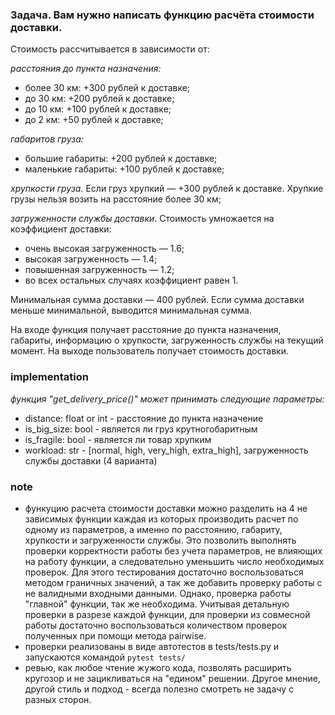 ### Задача. Вам нужно написать функцию расчёта стоимости доставки.

Стоимость рассчитывается в зависимости от:

*расстояния до пункта назначения:*

- более 30 км: +300 рублей к доставке;
- до 30 км: +200 рублей к доставке;
- до 10 км: +100 рублей к доставке;
- до 2 км: +50 рублей к доставке;

*габаритов груза:*

- большие габариты: +200 рублей к доставке;
- маленькие габариты: +100 рублей к доставке;

*хрупкости груза.* Если груз хрупкий — +300 рублей к доставке. Хрупкие грузы нельзя возить на расстояние более 30 км;

*загруженности службы доставки*. Стоимость умножается на коэффициент доставки:

- очень высокая загруженность — 1.6;
- высокая загруженность — 1.4;
- повышенная загруженность — 1.2;
- во всех остальных случаях коэффициент равен 1.

Минимальная сумма доставки — 400 рублей. Если сумма доставки меньше минимальной, выводится минимальная сумма.

На входе функция получает расстояние до пункта назначения, габариты, информацию о хрупкости, загруженность службы на текущий момент. На выходе пользователь получает стоимость доставки.

### implementation
*функция "get_delivery_price()" может принимать следующие параметры:*

- distance: float or int - раcстояние до пункта назначение
- is_big_size: bool - является ли груз крутногобаритным
- is_fragile: bool - является ли товар хрупким
- workload: str - [normal, high, very_high, extra_high], загруженность службы доставки (4 варианта)

### note
- функуцию расчета стоимости доставки можно разделить на 4 не зависимых функции каждая из которых производить расчет по одному из параметров, а именно по расстоянию, габариту, хрупкости и загруженности службы. 
Это позволить выполнять проверки корректности работы без учета параметров, не влияющих на работу функции, а следовательно уменьшить число необходимых проверок. Для этого тестирования достаточно воспользоваться методом граничных значений, а так же добавить проверку работы с не валидными входными данными.
Однако, проверка работы "главной" функции, так же необходима. Учитывая детальную проверки в разрезе каждой функции, для проверки из совмесной работы достаточно воспользоваться количеством проверок полученных при помощи метода pairwise.
- проверки реализованы в виде автотестов в tests/tests.py и запускаются командой ```pytest tests/```
- ревью, как любое чтение жужого кода, позволять расширить кругозор и не зацикливаться на "едином" решении. Другое мнение, другой стиль и подход - всегда полезно смотреть не задачу с разных сторон.